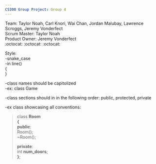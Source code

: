 ```yaml
---
CS300 Group Project: Group 4
---
```


Team: Taylor Noah, Carl Knori, Wai Chan, Jordan Malubay, Lawrence Scroggs, Jeremy Vonderfect  
Scrum Master: Taylor Noah  
Product Owner: Jeremy Vonderfect  
:octocat: :octocat: :octocat:

Style:  
-snake_case  
-in line()  
{  
}  

-class names should be capitolized  
-ex: class Game  

-class sections should in in the following order: public, protected, private


-ex class showcasing all conventions:  
>class **Room**  
>**{**  
>  **public**:  
>     Room();   
>      ~Room();  
>     
>  **private**:  
>      int **num_doors**;  
>**}**;

